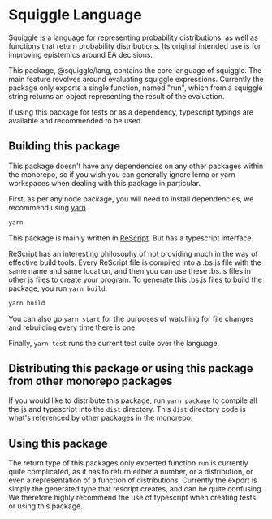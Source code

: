 # Squiggle Language
Squiggle is a language for representing probability distributions, as well as 
functions that return probability distributions. Its original intended use is
for improving epistemics around EA decisions.

This package, @squiggle/lang, contains the core language of squiggle. The main
feature revolves around evaluating squiggle expressions. Currently the package
only exports a single function, named "run", which from a squiggle string returns
an object representing the result of the evaluation.

If using this package for tests or as a dependency, typescript typings are available
and recommended to be used.

## Building this package
This package doesn't have any dependencies on any other packages within the monorepo,
so if you wish you can generally ignore lerna or yarn workspaces when dealing
with this package in particular.

First, as per any node package, you will need to install dependencies, we recommend
using [yarn](https://classic.yarnpkg.com/en/).

```bash
yarn
```

This package is mainly written in [ReScript](https://rescript-lang.org/). But has
a typescript interface.

ReScript has an interesting philosophy of not providing much in the way of effective
build tools. Every ReScript file is compiled into a .bs.js file with the same name
and same location, and then you can use these .bs.js files in other js files to
create your program. To generate this .bs.js files to build the package, you run
`yarn build`.

```bash
yarn build
```

You can also go `yarn start` for the purposes of watching for file changes and 
rebuilding every time there is one.

Finally, `yarn test` runs the current test suite over the language.

## Distributing this package or using this package from other monorepo packages
If you would like to distribute this package, run `yarn package` to compile all the js
and typescript into the `dist` directory. This `dist` directory code is what's
referenced by other packages in the monorepo.

## Using this package
The return type of this packages only experted function `run` is currently quite 
complicated, as it has to return either a number, or a distribution, or even
a representation of a function of distributions. Currently the export is simply
the generated type that rescript creates, and can be quite confusing. We therefore
highly recommend the use of typescript when creating tests or using this package.
